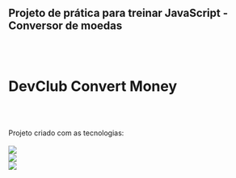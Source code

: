 <h2>Projeto de prática para treinar JavaScript - Conversor de moedas</h2>
<br>
<br>
<h1>DevClub Convert Money</h1>
<br>
<br>
<p>Projeto criado com as tecnologias:
<br>
<br>
    <img src="https://img.shields.io/badge/HTML5-E34F26?style=for-the-badge&logo=html5&logoColor=white">
    <br>
    <img src="https://img.shields.io/badge/CSS3-1572B6?style=for-the-badge&logo=css3&logoColor=white">
    <br>
    <img src="https://img.shields.io/badge/JavaScript-F7DF1E?style=for-the-badge&logo=javascript&logoColor=black"></img>
<br>
<br>
